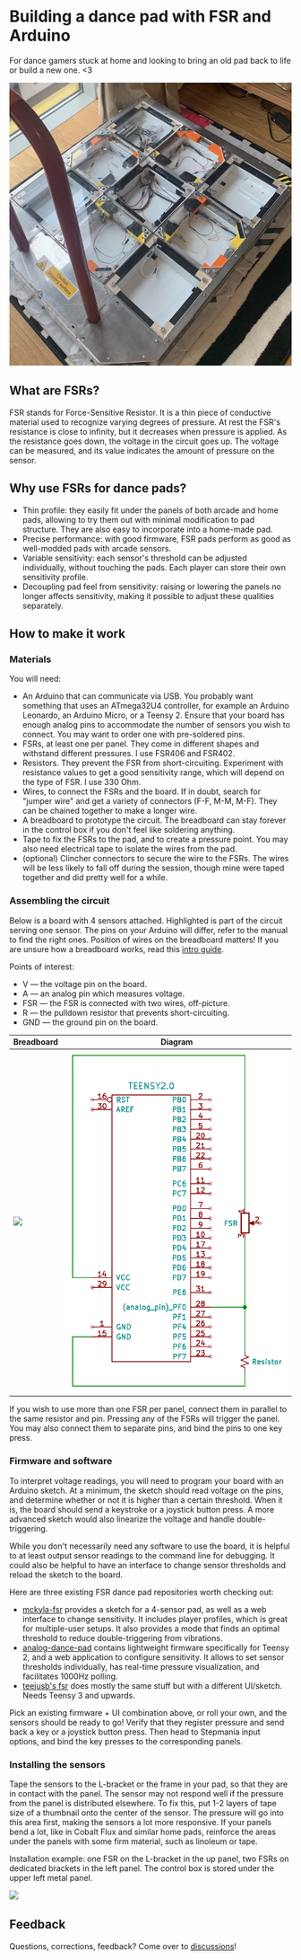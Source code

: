 # Building a dance pad with FSR and Arduino

For dance gamers stuck at home and looking to bring an old pad back to life or build a new one. <3

![](pad.jpg)

## What are FSRs?
FSR stands for Force-Sensitive Resistor. It is a thin piece of conductive material used to recognize varying degrees of pressure. At rest the FSR's resistance is close to infinity, but it decreases when pressure is applied. As the resistance goes down, the voltage in the circuit goes up. The voltage can be measured, and its value indicates the amount of pressure on the sensor.

## Why use FSRs for dance pads?
* Thin profile: they easily fit under the panels of both arcade and home pads, allowing to try them out with minimal modification to pad structure. They are also easy to incorporate into a home-made pad.
* Precise performance: with good firmware, FSR pads perform as good as well-modded pads with arcade sensors.
* Variable sensitivity: each sensor's threshold can be adjusted individually, without touching the pads. Each player can store their own sensitivity profile.
* Decoupling pad feel from sensitivity: raising or lowering the panels no longer affects sensitivity, making it possible to adjust these qualities separately.

## How to make it work
### Materials
You will need:
* An Arduino that can communicate via USB. You probably want something that uses an ATmega32U4 controller, for example an Arduino Leonardo, an Arduino Micro, or a Teensy 2. Ensure that your board has enough analog pins to accommodate the number of sensors you wish to connect. You may want to order one with pre-soldered pins.
* FSRs, at least one per panel. They come in different shapes and withstand different pressures. I use FSR406 and FSR402.
* Resistors. They prevent the FSR from short-circuiting. Experiment with resistance values to get a good sensitivity range, which will depend on the type of FSR. I use 330 Ohm.
* Wires, to connect the FSRs and the board. If in doubt, search for "jumper wire" and get a variety of connectors (F-F, M-M, M-F). They can be chained together to make a longer wire.
* A breadboard to prototype the circuit. The breadboard can stay forever in the control box if you don't feel like soldering anything.
* Tape to fix the FSRs to the pad, and to create a pressure point. You may also need electrical tape to isolate the wires from the pad.
* (optional) Clincher connectors to secure the wire to the FSRs. The wires will be less likely to fall off during the session, though mine were taped together and did pretty well for a while.

### Assembling the circuit
Below is a board with 4 sensors attached. Highlighted is part of the circuit serving one sensor. The pins on your Arduino will differ, refer to the manual to find the right ones. Position of wires on the breadboard matters! If you are unsure how a breadboard works, read this [intro guide](https://learn.sparkfun.com/tutorials/how-to-use-a-breadboard/all).

Points of interest:
* V — the voltage pin on the board.
* A — an analog pin which measures voltage.
* FSR — the FSR is connected with two wires, off-picture.
* R — the pulldown resistor that prevents short-circuiting.
* GND — the ground pin on the board.

| Breadboard | Diagram |
|---|---|
| ![](fsr-circuit.jpg) | ![](teensy-diagram.png) |

If you wish to use more than one FSR per panel, connect them in parallel to the same resistor and pin. Pressing any of the FSRs will trigger the panel. You may also connect them to separate pins, and bind the pins to one key press.

### Firmware and software

To interpret voltage readings, you will need to program your board with an Arduino sketch. At a minimum, the sketch should read voltage on the pins, and determine whether or not it is higher than a certain threshold. When it is, the board should send a keystroke or a joystick button press. A more advanced sketch would also linearize the voltage and handle double-triggering.

While you don't necessarily need any software to use the board, it is helpful to at least output sensor readings to the command line for debugging. It could also be helpful to have an interface to change sensor thresholds and reload the sketch to the board.

Here are three existing FSR dance pad repositories worth checking out:
* [mckyla-fsr](https://github.com/hippaheikki/mckyla-fsr) provides a sketch for a 4-sensor pad, as well as a web interface to change sensitivity. It includes player profiles, which is great for multiple-user setups. It also provides a mode that finds an optimal threshold to reduce double-triggering from vibrations.
* [analog-dance-pad](https://github.com/kauhsa/analog-dance-pad) contains lightweight firmware specifically for Teensy 2, and a web application to configure sensitivity. It allows to set sensor thresholds individually, has real-time pressure visualization, and facilitates 1000Hz polling.
* [teejusb's fsr](https://github.com/teejusb/fsr) does mostly the same stuff but with a different UI/sketch. Needs Teensy 3 and upwards.

Pick an existing firmware + UI combination above, or roll your own, and the sensors should be ready to go! Verify that they register pressure and send back a key or a joystick button press. Then head to Stepmania input options, and bind the key presses to the corresponding panels.

### Installing the sensors
Tape the sensors to the L-bracket or the frame in your pad, so that they are in contact with the panel. The sensor may not respond well if the pressure from the panel is distributed elsewhere. To fix this, put 1-2 layers of tape size of a thumbnail onto the center of the sensor. The pressure will go into this area first, making the sensors a lot more responsive. If your panels bend a lot, like in Cobalt Flux and similar home pads, reinforce the areas under the panels with some firm material, such as linoleum or tape.

Installation example: one FSR on the L-bracket in the up panel, two FSRs on dedicated brackets in the left panel. The control box is stored under the upper left metal panel.

![](fsr-installation.jpg)

## Feedback
Questions, corrections, feedback? Come over to [discussions](https://github.com/Sereni/fsr-pad-guide/discussions)!
